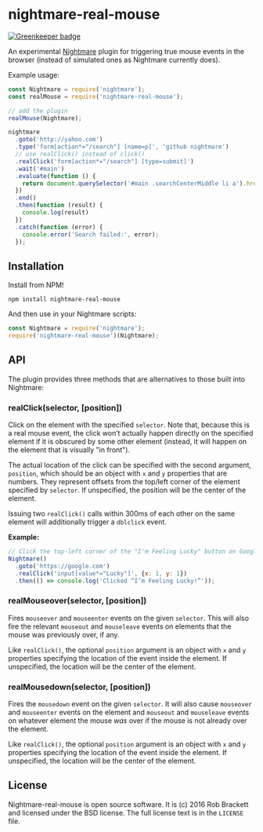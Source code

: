 # nightmare-real-mouse

[![Greenkeeper badge](https://badges.greenkeeper.io/Mr0grog/nightmare-real-mouse.svg)](https://greenkeeper.io/)

An experimental [Nightmare](https://github.com/segmentio/nightmare) plugin for triggering true mouse events in the browser (instead of simulated ones as Nightmare currently does).

Example usage:

```js
const Nightmare = require('nightmare');
const realMouse = require('nightmare-real-mouse');

// add the plugin
realMouse(Nightmare);

nightmare
  .goto('http://yahoo.com')
  .type('form[action*="/search"] [name=p]', 'github nightmare')
  // use realClick() instead of click()
  .realClick('form[action*="/search"] [type=submit]')
  .wait('#main')
  .evaluate(function () {
    return document.querySelector('#main .searchCenterMiddle li a').href
  })
  .end()
  .then(function (result) {
    console.log(result)
  })
  .catch(function (error) {
    console.error('Search failed:', error);
  });
```


## Installation

Install from NPM!

```
npm install nightmare-real-mouse
```

And then use in your Nightmare scripts:

```js
const Nightmare = require('nightmare');
require('nightmare-real-mouse')(Nightmare);
```


## API

The plugin provides three methods that are alternatives to those built into Nightmare:


### realClick(selector, [position])

Click on the element with the specified `selector`. Note that, because this is a real mouse event, the click won’t actually happen directly on the specified element if it is obscured by some other element (instead, it will happen on the element that is visually "in front").

The actual location of the click can be specified with the second argument, `position`, which should be an object with `x` and `y` properties that are numbers. They represent offsets from the top/left corner of the element specified by `selector`. If unspecified, the position will be the center of the element.

Issuing two `realClick()` calls within 300ms of each other on the same element will additionally trigger a `dblclick` event.

**Example:**

```js
// Click the top-left corner of the "I'm Feeling Lucky" button on Google
Nightmare()
  .goto('https://google.com')
  .realClick('input[value*="Lucky"]', {x: 1, y: 1})
  .then(() => console.log('Clicked “I’m Feeling Lucky!”'));
```


### realMouseover(selector, [position])

Fires `mouseover` and `mouseenter` events on the given `selector`. This will also fire the relevant `mouseout` and `mouseleave` events on elements that the mouse was previously over, if any.

Like `realClick()`, the optional `position` argument is an object with `x` and `y` properties specifying the location of the event inside the element. If unspecified, the location will be the center of the element.


### realMousedown(selector, [position])

Fires the `mousedown` event on the given `selector`. It will also cause `mouseover` and `mouseenter` events on the element and `mouseout` and `mouseleave` events on whatever element the mouse *was* over if the mouse is not already over the element.

Like `realClick()`, the optional `position` argument is an object with `x` and `y` properties specifying the location of the event inside the element. If unspecified, the location will be the center of the element.


## License

Nightmare-real-mouse is open source software. It is (c) 2016 Rob Brackett and licensed under
the BSD license. The full license text is in the `LICENSE` file.
